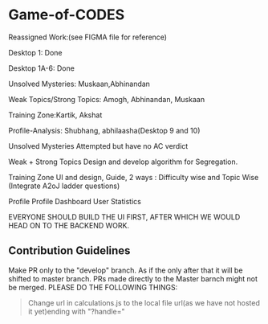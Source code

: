 # Game-of-CODES
Reassigned Work:(see FIGMA file for reference)

Desktop 1: Done

Desktop 1A-6: Done

Unsolved Mysteries: Muskaan,Abhinandan

Weak Topics/Strong Topics: Amogh, Abhinandan, Muskaan

Training Zone:Kartik, Akshat

Profile-Analysis:  Shubhang, abhilaasha(Desktop 9 and 10)

Unsolved Mysteries
Attempted but have no AC verdict

Weak + Strong Topics
Design and develop algorithm for Segregation.

Training Zone
UI and design, Guide,
2 ways : Difficulty wise and Topic Wise (Integrate A2oJ ladder questions)

Profile
Profile Dashboard
User Statistics


EVERYONE SHOULD BUILD THE UI FIRST, AFTER WHICH WE WOULD HEAD ON TO THE BACKEND WORK.

## Contribution Guidelines
Make PR only to the "develop" branch. As if the only after that it will be shifted to master branch. PRs made directly to the Master barnch might not be merged. 
PLEASE DO THE FOLLOWING THINGS:
>Change url in calculations.js to the local file url(as we have not hosted it yet)ending with "?handle="
